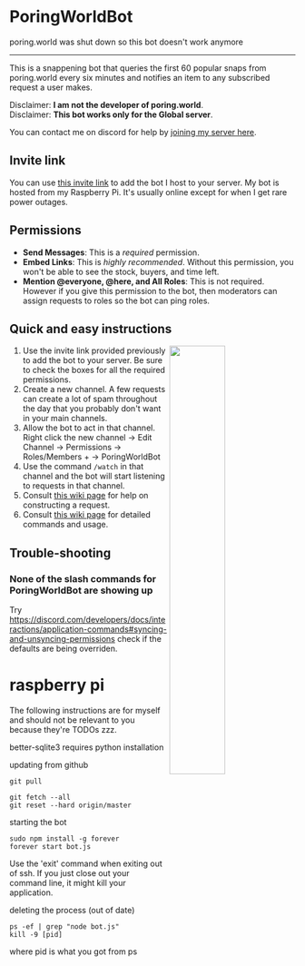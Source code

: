 # PoringWorldBot

poring.world was shut down so this bot doesn't work anymore

---

This is a snappening bot that queries the first 60 popular snaps from poring.world every six minutes and notifies an item to any subscribed request a user makes.

Disclaimer: **I am not the developer of poring.world**.\
Disclaimer: **This bot works only for the Global server**.

You can contact me on discord for help by [joining my server here](https://discord.gg/Rsq8Vpn).

## Invite link
You can use [this invite link](https://discord.com/api/oauth2/authorize?client_id=597932863597576204&permissions=149504&scope=applications.commands%20bot) to add the bot I host to your server. My bot is hosted from my Raspberry Pi. It's usually online except for when I get rare power outages.

## Permissions
- **Send Messages**: This is a *required* permission.
- **Embed Links**: This is *highly recommended*. Without this permission, you won't be able to see the stock, buyers, and time left.
- **Mention @everyone, @here, and All Roles**: This is not required. However if you give this permission to the bot, then moderators can assign requests to roles so the bot can ping roles.

## Quick and easy instructions
<img align="right" width="44%" height="44%" src="images/showcase.png">

1. Use the invite link provided previously to add the bot to your server. Be sure to check the boxes for all the required permissions.
2. Create a new channel. A few requests can create a lot of spam throughout the day that you probably don't want in your main channels.
3. Allow the bot to act in that channel. Right click the new channel -> Edit Channel -> Permissions -> Roles/Members + -> PoringWorldBot
4. Use the command `/watch` in that channel and the bot will start listening to requests in that channel.
5. Consult [this wiki page](https://github.com/theBowja/PoringWorldBot/wiki/Parameters-for-adding-a-request) for help on constructing a request.
6. Consult [this wiki page](https://github.com/theBowja/PoringWorldBot/wiki/Command-reference) for detailed commands and usage.

## Trouble-shooting

### None of the slash commands for PoringWorldBot are showing up

Try https://discord.com/developers/docs/interactions/application-commands#syncing-and-unsyncing-permissions check if the defaults are being overriden.

# raspberry pi

The following instructions are for myself and should not be relevant to you because they're TODOs zzz.

better-sqlite3 requires python installation

updating from github
```
git pull

git fetch --all
git reset --hard origin/master
```
starting the bot
```
sudo npm install -g forever
forever start bot.js
```
Use the 'exit' command when exiting out of ssh. If you just close out your command line, it might kill your application.

deleting the process (out of date)
```
ps -ef | grep "node bot.js"
kill -9 [pid]
```
where pid is what you got from ps

